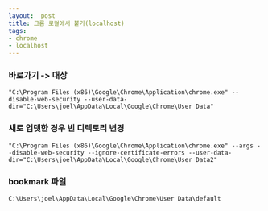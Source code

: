 ```yaml
---
layout:  post
title: 크롬 로컬에서 붙기(localhost)
tags:
- chrome
- localhost
---
```


### 바로가기 -> 대상

`"C:\Program Files (x86)\Google\Chrome\Application\chrome.exe" --disable-web-security --user-data-dir="C:\Users\joel\AppData\Local\Google\Chrome\User Data"`

### 새로 업뎃한 경우 빈 디렉토리 변경

`"C:\Program Files (x86)\Google\Chrome\Application\chrome.exe" --args --disable-web-security --ignore-certificate-errors --user-data-dir="C:\Users\joel\AppData\Local\Google\Chrome\User Data2"`


###  bookmark 파일
`C:\Users\joel\AppData\Local\Google\Chrome\User Data\default`